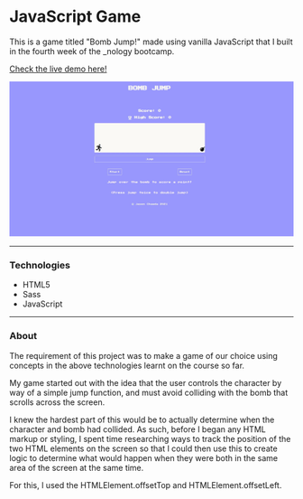 # JavaScript Game

This is a game titled "Bomb Jump!" made using vanilla JavaScript that I built in the fourth week of the _nology bootcamp.

[Check the live demo here!](https://jasenscode.github.io/javascript-game/)

![Game screenshot](https://github.com/jasenscode/javascript-game/blob/main/assets/images/screenshot.JPG?raw=true)


____________
### Technologies

- HTML5
- Sass
- JavaScript

_____
### About

The requirement of this project was to make a game of our choice using concepts in the above technologies learnt on the course so far.

My game started out with the idea that the user controls the character by way of a simple jump function, and must avoid colliding with the bomb that scrolls across the screen. 

I knew the hardest part of this would be to actually determine when the character and bomb had collided. As such, before I began any HTML markup or styling, I spent time researching ways to track the position of the two HTML elements on the screen so that I could then use this to create logic to determine what would happen when they were both in the same area of the screen at the same time.

For this, I used the HTMLElement.offsetTop and HTMLElement.offsetLeft.
